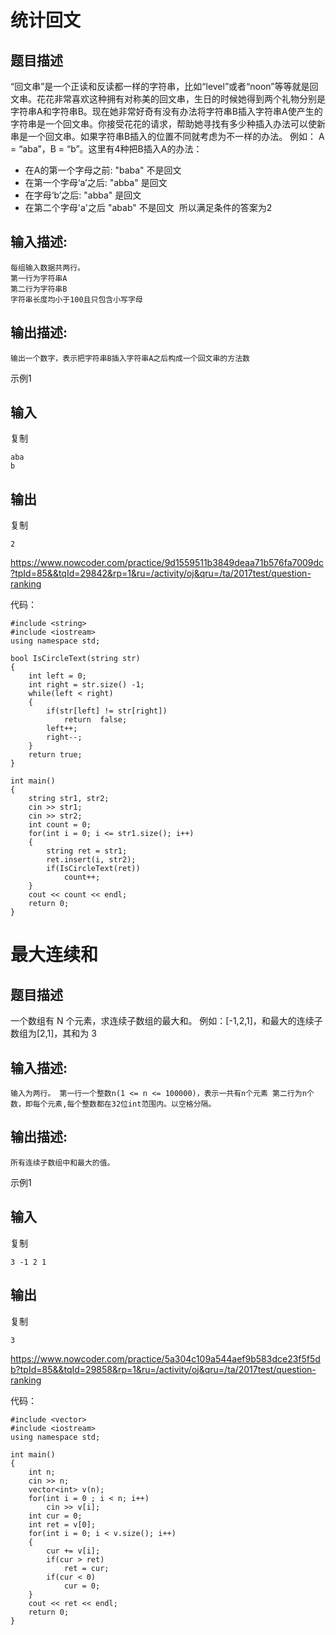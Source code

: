# 统计回文

## 题目描述

“回文串”是一个正读和反读都一样的字符串，比如“level”或者“noon”等等就是回文串。花花非常喜欢这种拥有对称美的回文串，生日的时候她得到两个礼物分别是字符串A和字符串B。现在她非常好奇有没有办法将字符串B插入字符串A使产生的字符串是一个回文串。你接受花花的请求，帮助她寻找有多少种插入办法可以使新串是一个回文串。如果字符串B插入的位置不同就考虑为不一样的办法。
例如：
A = “aba”，B = “b”。这里有4种把B插入A的办法：
* 在A的第一个字母之前: "baba" 不是回文 
* 在第一个字母‘a’之后: "abba" 是回文 
* 在字母‘b’之后: "abba" 是回文 
* 在第二个字母'a'之后 "abab" 不是回文 
所以满足条件的答案为2

## 输入描述:

```
每组输入数据共两行。
第一行为字符串A
第二行为字符串B
字符串长度均小于100且只包含小写字母
```

## 输出描述:

```
输出一个数字，表示把字符串B插入字符串A之后构成一个回文串的方法数
```

示例1

## 输入

复制

```
aba
b
```

## 输出

复制

```
2
```

<https://www.nowcoder.com/practice/9d1559511b3849deaa71b576fa7009dc?tpId=85&&tqId=29842&rp=1&ru=/activity/oj&qru=/ta/2017test/question-ranking>

代码：

```
#include <string>
#include <iostream>
using namespace std;

bool IsCircleText(string str)
{
    int left = 0;
    int right = str.size() -1;
    while(left < right)
    {
        if(str[left] != str[right])
            return  false;
        left++;
        right--;
    }
    return true;
}

int main()
{
    string str1, str2;
    cin >> str1;
    cin >> str2;
    int count = 0;
    for(int i = 0; i <= str1.size(); i++)
    {
        string ret = str1;
        ret.insert(i, str2);
        if(IsCircleText(ret))
            count++;
    }
    cout << count << endl;
    return 0;
}
```

# 最大连续和

## 题目描述

一个数组有 N 个元素，求连续子数组的最大和。 例如：[-1,2,1]，和最大的连续子数组为[2,1]，其和为 3

## 输入描述:

```
输入为两行。 第一行一个整数n(1 <= n <= 100000)，表示一共有n个元素 第二行为n个数，即每个元素,每个整数都在32位int范围内。以空格分隔。
```

## 输出描述:

```
所有连续子数组中和最大的值。
```

示例1

## 输入

复制

```
3 -1 2 1
```

## 输出

复制

```
3
```

<https://www.nowcoder.com/practice/5a304c109a544aef9b583dce23f5f5db?tpId=85&&tqId=29858&rp=1&ru=/activity/oj&qru=/ta/2017test/question-ranking>

代码：

```
#include <vector>
#include <iostream>
using namespace std;

int main()
{
    int n;
    cin >> n;
    vector<int> v(n);
    for(int i = 0 ; i < n; i++)
        cin >> v[i];
    int cur = 0;
    int ret = v[0];
    for(int i = 0; i < v.size(); i++)
    {
        cur += v[i];
        if(cur > ret)
            ret = cur;
        if(cur < 0)
            cur = 0;
    }
    cout << ret << endl;
    return 0;
}
```

